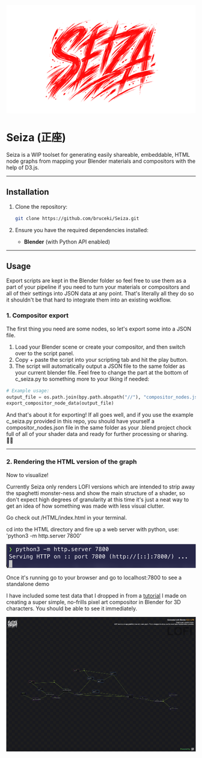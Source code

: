 ![SEIZA](./Resources/seiza.png "Seiza")

# Seiza (正座)

Seiza is a WIP toolset for generating easily shareable, embeddable, HTML node graphs from mapping your Blender materials and compositors with the help of D3.js.

---

## Installation

1. Clone the repository:
    ```bash
    git clone https://github.com/bruceki/Seiza.git
    ```

2. Ensure you have the required dependencies installed:
    - **Blender** (with Python API enabled)
      
---

## Usage

Export scripts are kept in the Blender folder so feel free to use them as a part of your pipeline if you need to turn your materials or compositors and all of their settings into JSON data at any point. That's literally all they do so it shouldn't be that hard to integrate them into an existing wokflow.

### 1. Compositor export

The first thing you need are some nodes, so let's export some into a JSON file. 

1. Load your Blender scene or create your compositor, and then switch over to the script panel. 
2. Copy + paste the script into your scripting tab and hit the play button.
3. The script will automatically output a JSON file to the same folder as your current blender file. Feel free to change the part at the bottom of c_seiza.py to something more to your liking if needed:

```python
# Example usage:
output_file = os.path.join(bpy.path.abspath("//"), "compositor_nodes.json")
export_compositor_node_data(output_file)
```

And that's about it for exporting! If all goes well, and if you use the example c_seiza.py provided in this repo, you should have yourself a compositor_nodes.json file in the same folder as your .blend project chock full of all of your shader data and ready for further processing or sharing. 👍🏻

---

### 2. Rendering the HTML version of the graph

Now to visualize! 

Currently Seiza only renders LOFI versions which are intended to strip away the spaghetti monster-ness and show the main structure of a shader, so don't expect high degrees of granularity at this time it's just a neat way to get an idea of how something was made with less visual clutter.

Go check out /HTML/index.html in your terminal. 

cd into the HTML directory and fire up a web server with python, use:
 'python3 -m http.server 7800'

![SERVER](./Resources/server.png "Server")

Once it's running go to your browser and go to localhost:7800 to see a standalone demo 

I have included some test data that I dropped in from a [tutorial](https://wayofthedev.com/tutorials/custom-pixel-art-shader/) I made on creating a super simple, no-frills pixel art compositor in Blender for 3D characters. You should be able to see it immediately.

![SEIZA MATERIAL VIEWER](./Resources/seiza-material-viewer.png "Seiza Material Viewer")

 